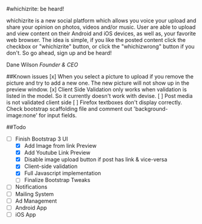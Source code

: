 #whichizrite: be heard!

whichizrite is a new social platform which allows you voice your upload and share your opinion on photos, videos and/or music. User are able to upload and view content on their Android and iOS devices, as well as, your favorite web browser. The idea is simple, if you like the posted content click the checkbox or "whichizrite" button, or click the "whichizwrong" button if you don't. So go ahead, sign up and be heard!

Dane Wilson
*Founder & CEO*

##Known issues
[x] When you select a picture to upload if you remove the picture and try to add a new one. The new picture will not show up in the preview window.
[x] Client Side Validation only works when validation is listed in the model. So it currently doesn't work with devise.
[ ] Post media is not validated client side
[ ] Firefox textboxes don't display correctly. Check bootstrap scaffolding file and comment out 'background-image:none' for input fields.

##Todo
-[ ] Finish Bootstrap 3 UI
	- [x] Add Image from link Preview
	- [x] Add Youtube Link Preview
	- [x] Disable image upload button if post has link & vice-versa
	- [x] Client-side validation
	- [x] Full Javascript implementation
	- [ ] Finalize Bootstrap Tweaks
- [ ] Notifications
- [ ] Mailing System
- [ ] Ad Management
- [ ] Android App
- [ ] iOS App